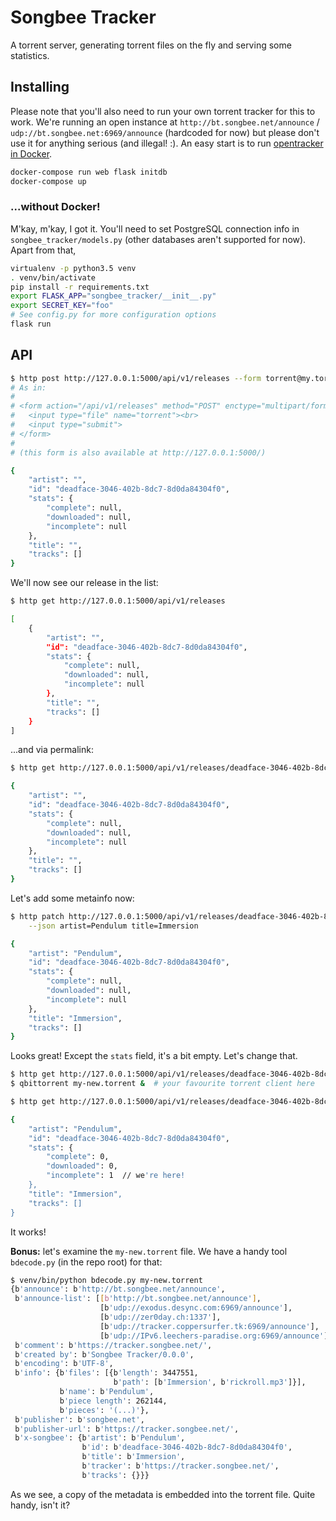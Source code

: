 # Songbee Tracker

A torrent server, generating torrent files on the fly and serving some statistics.


## Installing

Please note that you'll also need to run your own torrent tracker for this to work. We're running an open instance at `http://bt.songbee.net/announce` / `udp://bt.songbee.net:6969/announce` (hardcoded for now) but please don't use it for anything serious (and illegal! :). An easy start is to run [opentracker in Docker](https://github.com/Lednerb/opentracker-docker).

```bash
docker-compose run web flask initdb
docker-compose up
```

### ...without Docker!

M'kay, m'kay, I got it. You'll need to set PostgreSQL connection info in `songbee_tracker/models.py` (other databases aren't supported for now). Apart from that,

```bash
virtualenv -p python3.5 venv
. venv/bin/activate
pip install -r requirements.txt
export FLASK_APP="songbee_tracker/__init__.py"
export SECRET_KEY="foo"
# See config.py for more configuration options
flask run
```


## API

```bash
$ http post http://127.0.0.1:5000/api/v1/releases --form torrent@my.torrent
# As in:
#
# <form action="/api/v1/releases" method="POST" enctype="multipart/form-data">
#   <input type="file" name="torrent"><br>
#   <input type="submit">
# </form>
#
# (this form is also available at http://127.0.0.1:5000/)

{
    "artist": "", 
    "id": "deadface-3046-402b-8dc7-8d0da84304f0", 
    "stats": {
        "complete": null, 
        "downloaded": null, 
        "incomplete": null
    }, 
    "title": "", 
    "tracks": []
}
```

We'll now see our release in the list:

```bash
$ http get http://127.0.0.1:5000/api/v1/releases

[
    {
        "artist": "", 
        "id": "deadface-3046-402b-8dc7-8d0da84304f0", 
        "stats": {
            "complete": null, 
            "downloaded": null, 
            "incomplete": null
        }, 
        "title": "", 
        "tracks": []
    }
]
```

...and via permalink:

```bash
$ http get http://127.0.0.1:5000/api/v1/releases/deadface-3046-402b-8dc7-8d0da84304f0

{
    "artist": "", 
    "id": "deadface-3046-402b-8dc7-8d0da84304f0", 
    "stats": {
        "complete": null, 
        "downloaded": null, 
        "incomplete": null
    }, 
    "title": "", 
    "tracks": []
}
```

Let's add some metainfo now:

```bash
$ http patch http://127.0.0.1:5000/api/v1/releases/deadface-3046-402b-8dc7-8d0da84304f0 \
    --json artist=Pendulum title=Immersion

{
    "artist": "Pendulum", 
    "id": "deadface-3046-402b-8dc7-8d0da84304f0", 
    "stats": {
        "complete": null, 
        "downloaded": null, 
        "incomplete": null
    }, 
    "title": "Immersion", 
    "tracks": []
}
```

Looks great! Except the `stats` field, it's a bit empty. Let's change that.

```bash
$ http get http://127.0.0.1:5000/api/v1/releases/deadface-3046-402b-8dc7-8d0da84304f0/torrent > my-new.torrent
$ qbittorrent my-new.torrent &  # your favourite torrent client here

$ http get http://127.0.0.1:5000/api/v1/releases/deadface-3046-402b-8dc7-8d0da84304f0

{
    "artist": "Pendulum", 
    "id": "deadface-3046-402b-8dc7-8d0da84304f0", 
    "stats": {
        "complete": 0, 
        "downloaded": 0, 
        "incomplete": 1  // we're here!
    }, 
    "title": "Immersion", 
    "tracks": []
}
```

It works!

**Bonus:** let's examine the `my-new.torrent` file. We have a handy tool `bdecode.py` (in the repo root) for that:

```bash
$ venv/bin/python bdecode.py my-new.torrent
{b'announce': b'http://bt.songbee.net/announce',
 b'announce-list': [[b'http://bt.songbee.net/announce'],
                    [b'udp://exodus.desync.com:6969/announce'],
                    [b'udp://zer0day.ch:1337'],
                    [b'udp://tracker.coppersurfer.tk:6969/announce'],
                    [b'udp://IPv6.leechers-paradise.org:6969/announce']],
 b'comment': b'https://tracker.songbee.net/',
 b'created by': b'Songbee Tracker/0.0.0',
 b'encoding': b'UTF-8',
 b'info': {b'files': [{b'length': 3447551,
                       b'path': [b'Immersion', b'rickroll.mp3']}],
           b'name': b'Pendulum',
           b'piece length': 262144,
           b'pieces': '(...)'},
 b'publisher': b'songbee.net',
 b'publisher-url': b'https://tracker.songbee.net/',
 b'x-songbee': {b'artist': b'Pendulum',
                b'id': b'deadface-3046-402b-8dc7-8d0da84304f0',
                b'title': b'Immersion',
                b'tracker': b'https://tracker.songbee.net/',
                b'tracks': {}}}
```

As we see, a copy of the metadata is embedded into the torrent file. Quite handy, isn't it?